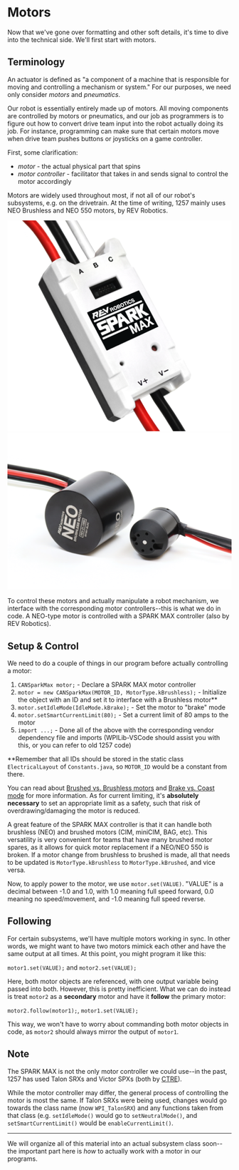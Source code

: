 # Motors

Now that we've gone over formatting and other soft details, it's time to dive into the technical side. We'll first start with motors.

## Terminology

An actuator is defined as "a component of a machine that is responsible for moving and controlling a mechanism or system." For our purposes, we need only consider *motors* and *pneumatics*. 

Our robot is essentially entirely made up of motors. All moving components are controlled by motors or pneumatics, and our job as programmers is to figure out how to convert drive team input into the robot actually doing its job. For instance, programming can make sure that certain motors move when drive team pushes buttons or joysticks on a game controller.

First, some clarification:

- *motor* - the actual physical part that spins
- *motor controller* - facilitator that takes in and sends signal to control the motor accordingly

Motors are widely used throughout most, if not all of our robot's subsystems, e.g. on the drivetrain. At the time of writing, 1257 mainly uses NEO Brushless and NEO 550 motors, by REV Robotics. 

![SPARK MAX](img/SPARKMAX.png ':size=330x310') ![NEO 550](img/NEOvs550.png ':size=330x230')

To control these motors and actually manipulate a robot mechanism, we interface with the corresponding motor controllers--this is what we do in code. A NEO-type motor is controlled with a SPARK MAX controller (also by REV Robotics).

## Setup & Control

We need to do a couple of things in our program before actually controlling a motor: 

1. `CANSparkMax motor;` - Declare a SPARK MAX motor controller 
2. `motor = new CANSparkMax(MOTOR_ID, MotorType.kBrushless);` - Initialize the object with an ID and set it to interface with a Brushless motor**
3. `motor.setIdleMode(IdleMode.kBrake);` - Set the motor to "brake" mode
4. `motor.setSmartCurrentLimit(80);` - Set a current limit of 80 amps to the motor
5. `import ...;` - Done all of the above with the corresponding vendor dependency file and imports (WPILib-VSCode should assist you with this, or you can refer to old 1257 code)

**Remember that all IDs should be stored in the static class `ElectricalLayout` of `Constants.java`, so `MOTOR_ID` would be a constant from there.

You can read about [Brushed vs. Brushless motors](https://cordlessdrillzone.com/drill-wars/brushless-vs-brushed-motor/) and [Brake vs. Coast mode](https://www.chiefdelphi.com/t/what-is-brake-coast-mode/163649) for more information. As for current limiting, it's **absolutely necessary** to set an appropriate limit as a safety, such that risk of overdrawing/damaging the motor is reduced.

A great feature of the SPARK MAX controller is that it can handle both brushless (NEO) and brushed motors (CIM, miniCIM, BAG, etc). This versatility is very convenient for teams that have many brushed motor spares, as it allows for quick motor replacement if a NEO/NEO 550 is broken. If a motor change from brushless to brushed is made, all that needs to be updated is `MotorType.kBrushless` to `MotorType.kBrushed`, and vice versa.

Now, to apply power to the motor, we use `motor.set(VALUE)`. "VALUE" is a decimal between -1.0 and 1.0, with 1.0 meaning full speed forward, 0.0 meaning no speed/movement, and -1.0 meaning full speed reverse.

## Following

For certain subsystems, we'll have multiple motors working in sync. In other words, we might want to have two motors mimick each other and have the same output at all times. At this point, you might program it like this:

`motor1.set(VALUE);` and `motor2.set(VALUE);`

Here, both motor objects are referenced, with one output variable being passed into both. However, this is pretty inefficient. What we can do instead is treat `motor2` as a **secondary** motor and have it **follow** the primary motor:

`motor2.follow(motor1);`, `motor1.set(VALUE);`

This way, we won't have to worry about commanding both motor objects in code, as `motor2` should always mirror the output of `motor1`.

## Note

The SPARK MAX is not the only motor controller we could use--in the past, 1257 has used Talon SRXs and Victor SPXs (both by [CTRE](http://www.ctr-electronics.com/control-system.html?p=3)).

While the motor controller may differ, the general process of controlling the motor is most the same. If Talon SRXs were being used, changes would go towards the class name (now `WPI_TalonSRX`) and any functions taken from that class (e.g. `setIdleMode()` would go to `setNeutralMode()`, and `setSmartCurrentLimit()` would be `enableCurrentLimit()`.

<hr>

We will organize all of this material into an actual subsystem class soon--the important part here is *how* to actually work with a motor in our programs.
